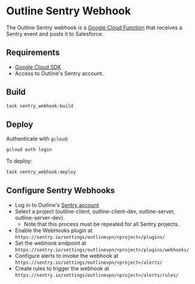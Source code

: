 # Outline Sentry Webhook

The Outline Sentry webhook is a [Google Cloud Function](https://cloud.google.com/functions/) that receives a Sentry event and posts it to Salesforce.

## Requirements

- [Google Cloud SDK](https://cloud.google.com/sdk/)
- Access to Outline's Sentry account.

## Build

```sh
task sentry_webhook:build
```

## Deploy

Authenticate with `gcloud`:

```sh
gcloud auth login
```

To deploy:

```sh
task sentry_webhook:deploy
```

## Configure Sentry Webhooks

- Log in to Outline's [Sentry account](https://sentry.io/outlinevpn/)
- Select a project (outline-client, outline-client-dev, outline-server, outline-server-dev).
  - Note that this process must be repeated for all Sentry projects.
- Enable the WebHooks plugin at `https://sentry.io/settings/outlinevpn/<project>/plugins/`
- Set the webhook endpoint at `https://sentry.io/settings/outlinevpn/<project>/plugins/webhooks/`
- Configure alerts to invoke the webhook at `https://sentry.io/settings/outlinevpn/<project>/alerts/`
- Create rules to trigger the webhook at `https://sentry.io/settings/outlinevpn/<project>/alerts/rules/`
